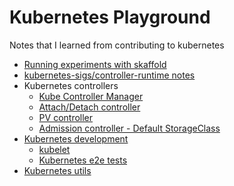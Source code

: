 # Kubernetes Playground

Notes that I learned from contributing to kubernetes

- [Running experiments with skaffold](./docs/sandbox-with-debugger.md)
- [kubernetes-sigs/controller-runtime notes](./docs/controller-runtime.md)
- Kubernetes controllers
  - [Kube Controller Manager](./docs/kube-controller-manager.md)
  - [Attach/Detach controller](./docs/attach-detach-controller.md)
  - [PV controller](./docs/pv-controller.md)
  - [Admission controller - Default StorageClass](./docs/admission-controller-default-storage-class.md)
- [Kubernetes development](./docs/kubernetes-development.md)
  - [kubelet](./docs/kubelet.md)
  - [Kubernetes e2e tests](./docs/kubernetes-e2e-tests.md)
- [Kubernetes utils](./docs/kubernetes-utils.md)
